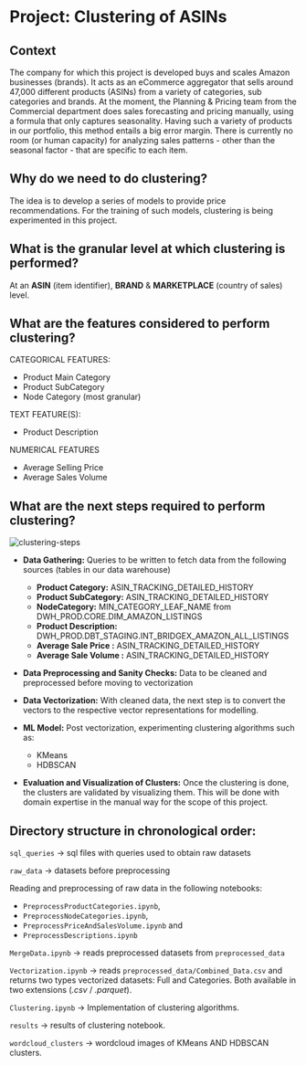 # Project: Clustering of ASINs

## Context

The company for which this project is developed buys and scales Amazon businesses (brands). It acts as an eCommerce aggregator that sells around 47,000 different products (ASINs) from a variety of categories, sub categories and brands. At the moment, the Planning & Pricing team from the Commercial department does sales forecasting and pricing manually, using a formula that only captures seasonality. Having such a variety of products in our portfolio, this method entails a big error margin. There is currently no room (or human capacity) for analyzing sales patterns - other than the seasonal factor - that are specific to each item.

## **Why do we need to do clustering?**

The idea is to develop a series of models to provide price recommendations. For the training of such models, clustering is being experimented in this project. 

## **What is the granular level at which clustering is performed?**

At an **ASIN** (item identifier), **BRAND** & **MARKETPLACE** (country of sales) level. 

## **What are the features considered to perform clustering?**

CATEGORICAL FEATURES: 

- Product Main Category
- Product SubCategory
- Node Category (most granular)

TEXT FEATURE(S):

- Product Description

NUMERICAL FEATURES

- Average Selling Price
- Average Sales Volume

## **What are the next steps required to perform clustering?**

![clustering-steps](https://github.com/printlaura/se-15-machine-learning/assets/69178847/ed191459-a764-4ceb-b71d-779e6c5e8d3f)

- **Data Gathering:**  Queries to be written to fetch data from the following sources (tables in our data warehouse)
    - **Product Category:** ASIN_TRACKING_DETAILED_HISTORY
    - **Product SubCategory:** ASIN_TRACKING_DETAILED_HISTORY
    - **NodeCategory:** MIN_CATEGORY_LEAF_NAME from DWH_PROD.CORE.DIM_AMAZON_LISTINGS
    - **Product Description:** DWH_PROD.DBT_STAGING.INT_BRIDGEX_AMAZON_ALL_LISTINGS
    - **Average Sale Price :** ASIN_TRACKING_DETAILED_HISTORY
    - **Average Sale Volume :** ASIN_TRACKING_DETAILED_HISTORY
- **Data Preprocessing and Sanity Checks:** Data to be cleaned and preprocessed before moving to vectorization
- **Data Vectorization:** With cleaned data, the next step is to convert the vectors to the respective vector representations for modelling.

- **ML Model:** Post vectorization, experimenting clustering algorithms such as:
    - KMeans
    - HDBSCAN

- **Evaluation and Visualization of Clusters:** Once the clustering is done, the clusters are validated by visualizing them. This will be done with domain expertise in the manual way for the scope of this project.


## Directory structure in chronological order:

`sql_queries` → sql files with queries used to obtain raw datasets

`raw_data` → datasets before preprocessing

Reading and preprocessing of raw data in the following notebooks:

- `PreprocessProductCategories.ipynb`,
- `PreprocessNodeCategories.ipynb`,
- `PreprocessPriceAndSalesVolume.ipynb` and
- `PreprocessDescriptions.ipynb`

`MergeData.ipynb` → reads preprocessed datasets from `preprocessed_data`

`Vectorization.ipynb` → reads `preprocessed_data/Combined_Data.csv` and returns two types vectorized datasets: Full and Categories. Both available in two extensions (*.csv* / *.parquet*).

`Clustering.ipynb` → Implementation of clustering algorithms. 

`results` → results of clustering notebook.

`wordcloud_clusters` → wordcloud images of KMeans AND HDBSCAN clusters.
